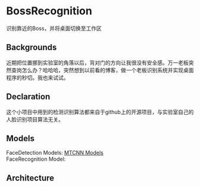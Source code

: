 # BossRecognition
识别靠近的Boss，并将桌面切换至工作区  

## Backgrounds  
近期把位置挪到实验室的角落以后，背对门的方向让我很没有安全感。万一老板突然查岗怎么办？哈哈哈，突然想到以前看的博客，做一个老板识别系统并实现桌面程序的秒切。我也来试试。

## Declaration 
这个小项目中用到的检测识别算法都来自于github上的开源项目，与实验室自己的人脸识别项目算法无关。   

## Models  
FaceDetection Models: [MTCNN Models](https://github.com/kpzhang93/MTCNN_face_detection_alignment)  
FaceRecognition Model: []()   

## Architecture
